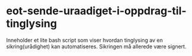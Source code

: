 # eot-sende-uraadiget-i-oppdrag-til-tinglysing

Inneholder et lite bash script som viser hvordan tinglysing av en sikring(urådighet) kan automatiseres.
Sikringen må allerede være signert.

